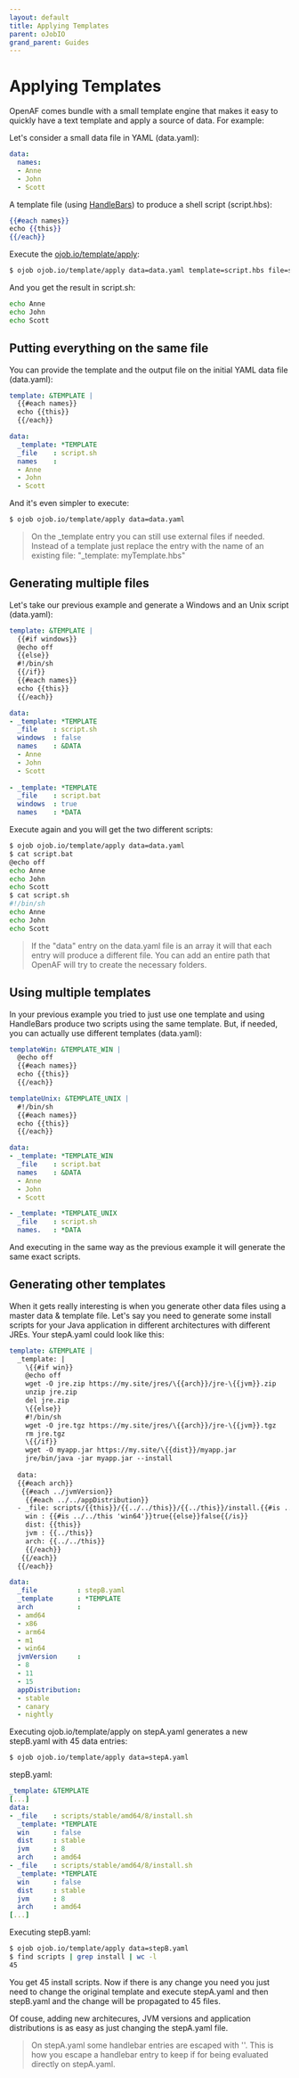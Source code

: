 ```yaml
---
layout: default
title: Applying Templates
parent: oJobIO
grand_parent: Guides
---
```


# Applying Templates

OpenAF comes bundle with a small template engine that makes it easy to quickly have a text template and apply a source of data. For example:

Let's consider a small data file in YAML (data.yaml):

````yaml
data:
  names:
  - Anne
  - John
  - Scott
````

A template file (using [HandleBars](https://handlebarsjs.com/guide/)) to produce a shell script (script.hbs):

````handlebars
{{#each names}}
echo {{this}}
{{/each}}
````

Execute the [ojob.io/template/apply](https://ojob.io/template/apply.md):

````bash
$ ojob ojob.io/template/apply data=data.yaml template=script.hbs file=script.sh
````

And you get the result in script.sh:

````bash
echo Anne
echo John
echo Scott 
````

## Putting everything on the same file

You can provide the template and the output file on the initial YAML data file (data.yaml):

````yaml
template: &TEMPLATE |
  {{#each names}}
  echo {{this}}
  {{/each}}

data:
  _template: *TEMPLATE
  _file    : script.sh
  names    :
  - Anne
  - John
  - Scott
````

And it's even simpler to execute:

````bash
$ ojob ojob.io/template/apply data=data.yaml
````

> On the _template entry you can still use external files if needed. Instead of a template just replace the entry with the name of an existing file: "_template: myTemplate.hbs"

## Generating multiple files

Let's take our previous example and generate a Windows and an Unix script (data.yaml):

````yaml
template: &TEMPLATE |
  {{#if windows}}
  @echo off
  {{else}}
  #!/bin/sh
  {{/if}}
  {{#each names}}
  echo {{this}}
  {{/each}}

data:
- _template: *TEMPLATE
  _file    : script.sh
  windows  : false
  names    : &DATA
  - Anne
  - John
  - Scott
  
- _template: *TEMPLATE
  _file    : script.bat
  windows  : true
  names    : *DATA
````

Execute again and you will get the two different scripts:

````bash
$ ojob ojob.io/template/apply data=data.yaml
$ cat script.bat
@echo off
echo Anne
echo John
echo Scott
$ cat script.sh
#!/bin/sh
echo Anne
echo John
echo Scott
````

> If the "data" entry on the data.yaml file is an array it will that each entry will produce a different file. You can add an entire path that OpenAF will try to create the necessary folders.

## Using multiple templates

In your previous example you tried to just use one template and using HandleBars produce two scripts using the same template. But, if needed, you can actually use different templates (data.yaml):

````yaml
templateWin: &TEMPLATE_WIN |
  @echo off
  {{#each names}}
  echo {{this}}
  {{/each}}

templateUnix: &TEMPLATE_UNIX |
  #!/bin/sh
  {{#each names}}
  echo {{this}}
  {{/each}}

data:
- _template: *TEMPLATE_WIN
  _file    : script.bat
  names    : &DATA
  - Anne
  - John
  - Scott

- _template: *TEMPLATE_UNIX
  _file    : script.sh
  names.   : *DATA
````

And executing in the same way as the previous example it will generate the same exact scripts.

## Generating other templates

When it gets really interesting is when you generate other data files using a master data & template file. Let's say you need to generate some install scripts for your Java application in different architectures with different JREs. Your stepA.yaml could look like this:

````yaml
template: &TEMPLATE |
  _template: |
    \{{#if win}}
    @echo off
    wget -O jre.zip https://my.site/jres/\{{arch}}/jre-\{{jvm}}.zip
    unzip jre.zip
    del jre.zip
    \{{else}}
    #!/bin/sh
    wget -O jre.tgz https://my.site/jres/\{{arch}}/jre-\{{jvm}}.tgz
    rm jre.tgz
    \{{/if}}
    wget -O myapp.jar https://my.site/\{{dist}}/myapp.jar
    jre/bin/java -jar myapp.jar --install
     
  data:
  {{#each arch}}
   {{#each ../jvmVersion}}
    {{#each ../../appDistribution}}
  - _file: scripts/{{this}}/{{../../this}}/{{../this}}/install.{{#is ../../this 'win64'}}bat{{else}}sh{{/is}}
    win : {{#is ../../this 'win64'}}true{{else}}false{{/is}}
    dist: {{this}}
    jvm : {{../this}}
    arch: {{../../this}}
    {{/each}}
   {{/each}}
  {{/each}}

data:
  _file          : stepB.yaml
  _template      : *TEMPLATE
  arch           :
  - amd64
  - x86
  - arm64
  - m1
  - win64
  jvmVersion     :
  - 8
  - 11
  - 15
  appDistribution:
  - stable
  - canary
  - nightly
````

Executing ojob.io/template/apply on stepA.yaml generates a new stepB.yaml with 45 data entries:

````bash
$ ojob ojob.io/template/apply data=stepA.yaml
````

stepB.yaml:

````yaml
_template: &TEMPLATE
[...]
data: 
- _file    : scripts/stable/amd64/8/install.sh
  _template: *TEMPLATE
  win      : false
  dist     : stable
  jvm      : 8
  arch     : amd64
- _file    : scripts/stable/amd64/8/install.sh
  _template: *TEMPLATE
  win      : false
  dist     : stable
  jvm      : 8
  arch     : amd64
[...]
````

Executing stepB.yaml:

````bash
$ ojob ojob.io/template/apply data=stepB.yaml
$ find scripts | grep install | wc -l
45
````

You get 45 install scripts. Now if there is any change you need you just need to change the original template and execute stepA.yaml and then stepB.yaml and the change will be propagated to 45 files. 

Of couse, adding new architecures, JVM versions and application distributions is as easy as just changing the stepA.yaml file.

> On stepA.yaml some handlebar entries are escaped with '\'. This is how you escape a handlebar entry to keep if for being evaluated directly on stepA.yaml.